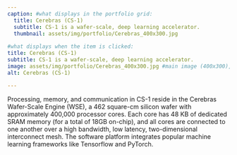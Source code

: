 ```yaml
---
caption: #what displays in the portfolio grid:
  title: Cerebras (CS-1)
  subtitle: CS-1 is a wafer-scale, deep learning accelerator.
  thumbnail: assets/img/portfolio/Cerebras_400x300.jpg
  
#what displays when the item is clicked:
title: Cerebras (CS-1)
subtitle: CS-1 is a wafer-scale, deep learning accelerator.
image: assets/img/portfolio/Cerebras_400x300.jpg #main image (400x300), can be a link or a file in assets/img/portfolio
alt: Cerebras (CS-1)

---
```

<!--Use this area to describe your project. **Markdown** supported.

optional info list (delete if not using):

{:.list-inline} 
- Date: 
- Client: 
- Category: -->
Processing, memory, and communication in CS-1 reside in the Cerebras Wafer-Scale Engine (WSE), a 462 square-cm silicon wafer with approximately 400,000 processor cores. Each core has 48 KB of dedicated SRAM memory (for a total of 18GB on-chip), and all cores are connected to one another over a high bandwidth, low latency, two-dimensional interconnect mesh. The software platform integrates popular machine learning frameworks like Tensorflow and PyTorch.

